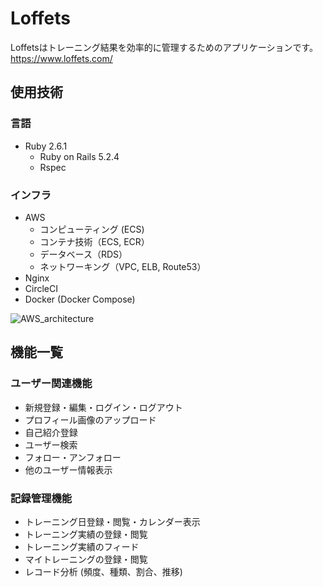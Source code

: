 # Loffets

Loffetsはトレーニング結果を効率的に管理するためのアプリケーションです。  
https://www.loffets.com/

## 使用技術
### 言語
- Ruby 2.6.1
  - Ruby on Rails 5.2.4
  - Rspec

### インフラ
- AWS
  - コンピューティング (ECS)
  - コンテナ技術（ECS, ECR）
  - データベース（RDS）
  - ネットワーキング（VPC, ELB, Route53）
- Nginx
- CircleCI
- Docker (Docker Compose)

![AWS_architecture](https://github.com/DeliciousKokas/myapp/blob/master/AWS_architecture.png?raw=true)

## 機能一覧
### ユーザー関連機能
- 新規登録・編集・ログイン・ログアウト
- プロフィール画像のアップロード
- 自己紹介登録
- ユーザー検索
- フォロー・アンフォロー
- 他のユーザー情報表示

### 記録管理機能
- トレーニング日登録・閲覧・カレンダー表示
- トレーニング実績の登録・閲覧
- トレーニング実績のフィード
- マイトレーニングの登録・閲覧
- レコード分析 (頻度、種類、割合、推移)